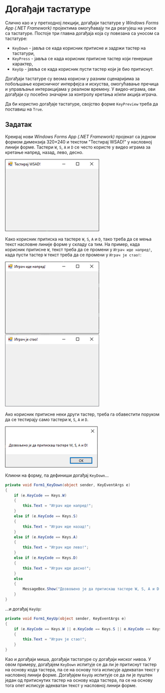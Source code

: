 # Догађаји тастатуре

Слично као и у претходној лекцији, догађаји тастатуре у
*Windows Forms App (.NET Framework)* пројектима омогућавају ти да реагујеш на
уносе са тастатуре. Постоје три главна догађаја која су повезана са уносом са
тастатуре:

* `KeyDown` - јавља се када корисник притисне и задржи тастер на тастатури,
* `KeyPress` - јавља се када корисник притисне тастер који генерише карактер,
* `KeyUp` - јавља се када корисник пусти тастер који је био притиснут.

Догађаји тастатуре су веома корисни у разним сценаријима за побољшање
корисничког интерфејса и искуства, омогућавање пречица и управљање
интеракцијама у реалном времену. У видео-играма, ови догађаји су посебно
значајни за контролу кретања и/или акција играча.

Да би користио догађаје тастатуре, својство форме `KeyPreview` треба да
поставиш на `True`.

## Задатак

Креирај нови *Windows Forms App (.NET Framework)* пројекат са једном формом
димензија 320×240 и текстом "Тестирај WSAD!" у насловној линији форме. Тастери
`W`, `S`, `A` и `D` се често користе у видео играма за кретање напред, назад,
лево, десно.

![Догађаји тастатуре](./images/keyboard-01.png)

Како корисник притиска на тастере `W`, `S`, `A` и `D`, тако треба да се мења текст насловне
линије форме у складу са тим. На пример, када корисник притисне `W`,
текст треба да се промени у `Играч иде напред!`, када пусти тастер `W` текст
треба да се промени у `Играч је стао!`:

![Догађаји тастатуре](./images/keyboard-02.png)
![Догађаји тастатуре](./images/keyboard-03.png)

Ако корисник притисне неки други тастер, треба га обавестити поруком да се
тестирају само тастери `W`, `S`, `A` и `D`.

![Догађаји тастатуре](./images/keyboard-04.png)

Кликни на форму, па дефиниши догађај `KeyDown`...

```cs
private void Form1_KeyDown(object sender, KeyEventArgs e)
{
    if (e.KeyCode == Keys.W)
    {
        this.Text = "Играч иде напред!";
    }
    else if (e.KeyCode == Keys.S)
    {
        this.Text = "Играч иде назад!";
    }
    else if (e.KeyCode == Keys.A)
    {
        this.Text = "Играч иде лево!";
    }
    else if (e.KeyCode == Keys.D)
    {
        this.Text = "Играч иде десно!";
    }
    else
    {
        MessageBox.Show("Дозвољено је да притискаш тастере W, S, A и D!");
    }
}
```

...и догађај `KeyUp`:

```cs
private void Form1_KeyUp(object sender, KeyEventArgs e)
{
    if (e.KeyCode == Keys.W || e.KeyCode == Keys.S || e.KeyCode == Keys.A || e.KeyCode == Keys.D)
    {
        this.Text = "Играч је стао!";
    }
}
```

Као и догађаји миша, догађаји тастатуре су догађаји ниског нивоа. У овом
примеру, догађајем `KeyDown` испитује се да ли је притиснут тастер на основу
кода тастера, па се на основу тога исписује адекватан текст у насловној линији
форме. Догађајем `KeyUp` испитује се да ли је пуштен један од притиснутих
тастер на основу кода тастера, па се на основу тога опет исписује адекватан
текст у насловној линији форме.
